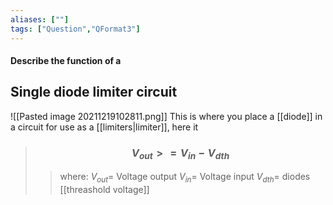 ```yaml
---
aliases: [""]
tags: ["Question","QFormat3"]
---
```


#### Describe the function of a
## Single diode limiter circuit
![[Pasted image 20211219102811.png]]
This is where you place a [[diode]] in a circuit for use as a [[limiters|limiter]], here it 

> ### $$ V_{out} >= V_{in} - V_{dth} $$ 
>> where:
>> $V_{out}=$ Voltage output
>> $V_{in}=$ Voltage input
>> $V_{dth}=$ diodes [[threashold voltage]]
